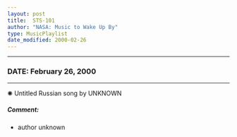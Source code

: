 ```yaml
---
layout: post
title:  STS-101
author: "NASA: Music to Wake Up By"
type: MusicPlaylist
date_modified: 2000-02-26
---
```


----
### DATE: February 26, 2000
----
✺ Untitled Russian song by UNKNOWN

##### Comment:
* author unknown
